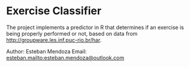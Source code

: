 # Exercise Classifier

The project implements a predictor in R that determines if an exercise is being properly performed or not, based on data from http://groupware.les.inf.puc-rio.br/har.

Author: Esteban Mendoza
Email: [esteban.mailto:esteban.mendoza@outlook.com](mailto:esteban.mendoza@outlook.com)
